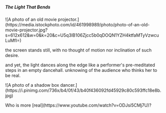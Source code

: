 <h5> The Light That Bends</h5>
![A photo of an old movie projector.]         
(https://media.istockphoto.com/id/461998989/photo/photo-of-an-old-movie-projector.jpg?s=612x612&w=0&k=20&c=U5q3IB106Zjcc5b0qDOQN1YZH4ktfaMTyVzwcuLuMfI=)
<p> the screen stands still, with no thought of motion  
nor inclination of such desire.</p>
<p>and yet, the light dances along the edge  
like a performer's pre-meditated steps in an empty dancehall. unknowing  
of the audience who thinks her to be real.</p>
![A photo of a shadow box dancer.]           
(https://i.pinimg.com/736x/b4/0f/43/b40f436092fd45929c80c593ffc18e8b.jpg)
      
<p>Who is more [real](https://www.youtube.com/watch?v=ODJsi5CMj7U)?</p>

